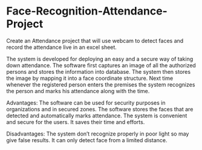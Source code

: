 # Face-Recognition-Attendance-Project
Create an Attendance project that will use webcam to detect faces and record the attendance live in an excel sheet. 


The system is developed for deploying an easy and a secure way of taking down attendance. The software first captures an image of all the authorized persons and stores the information into database. The system then stores the image by mapping it into a face coordinate structure. Next time whenever the registered person enters the premises the system recognizes the person and marks his attendance along with the time.


Advantages:
The software can be used for security purposes in organizations and in secured zones.
The software stores the faces that are detected and automatically marks attendance.
The system is convenient and secure for the users.
It saves their time and efforts.


Disadvantages:
The system don’t recognize properly in poor light so may give false results.
It can only detect face from a limited distance.
